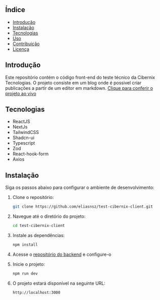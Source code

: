 ## Índice

- [Introdução](#introdução)
- [Instalação](#instalação)
- [Tecnologias](#tecnologias)
- [Uso](#uso)
- [Contribuição](#contribuição)
- [Licença](#licença)

## Introdução

Este repositório contém o código front-end do teste técnico da Cibernix Tecnologias. O projeto consiste em um blog onde é possivel criar publicações a partir de um editor em markdown. [Clique para conferir o projeto ao vivo](https://test-cibernix-client.vercel.app/)

## Tecnologias

- ReactJS
- NextJs
- TailwindCSS
- Shadcn-ui
- Typescript
- Zod
- React-hook-form
- Axios

## Instalação

Siga os passos abaixo para configurar o ambiente de desenvolvimento:

1. Clone o repositório:
   ```bash
   git clone https://github.com/eliasnsz/test-cibernix-client.git
   ```
2. Navegue até o diretório do projeto:
   ```bash
   cd test-cibernix-client
   ```
3. Instale as dependências:
   ```bash
   npm install
   ```
4. Acesse o [repositório do backend](https://github.com/eliasnsz/test-cibernix-server.git) e configure-o

5. Inicie o projeto:
   ```bash
   npm run dev
   ```
6. O projeto estará disponível na seguinte URL:
   ```bash
   http://localhost:3000
   ```
